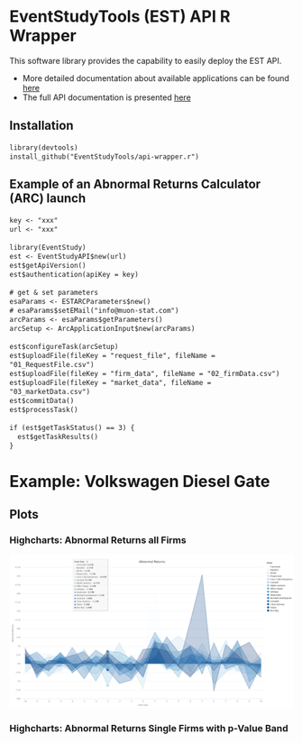 # EventStudyTools (EST) API R Wrapper

This software library provides the capability to easily deploy the EST API.

* More detailed documentation about available applications can be found [here](http://wwww.eventstudytools.com)
* The full API documentation is presented [here](http://wwww.eventstudytools.com/API-ARC)

## Installation
```
library(devtools)
install_github("EventStudyTools/api-wrapper.r")
```

## Example of an Abnormal Returns Calculator (ARC) launch

```
key <- "xxx"
url <- "xxx"

library(EventStudy)
est <- EventStudyAPI$new(url)
est$getApiVersion()
est$authentication(apiKey = key)

# get & set parameters
esaParams <- ESTARCParameters$new()
# esaParams$setEMail("info@muon-stat.com")
arcParams <- esaParams$getParameters()
arcSetup <- ArcApplicationInput$new(arcParams)

est$configureTask(arcSetup)
est$uploadFile(fileKey = "request_file", fileName = "01_RequestFile.csv")
est$uploadFile(fileKey = "firm_data", fileName = "02_firmData.csv")
est$uploadFile(fileKey = "market_data", fileName = "03_marketData.csv")
est$commitData()
est$processTask()

if (est$getTaskStatus() == 3) {
  est$getTaskResults()
}
```

# Example: Volkswagen Diesel Gate

## Plots

### Highcharts: Abnormal Returns all Firms
![alt text](https://github.com/EventStudyTools/api-wrapper.r/blob/master/vignettes/AbnormalReturnsFirms.png "Abnormal Returns")

### Highcharts: Abnormal Returns Single Firms with p-Value Band


